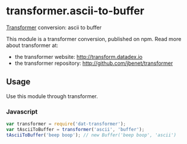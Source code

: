 # transformer.ascii-to-buffer

[Transformer](http://github.com/jbenet/transformer) conversion: ascii to buffer

This module is a transformer conversion, published on npm. Read more about transformer at:

- the transformer website: <http://transform.datadex.io>
- the transformer repository: <http://github.com/jbenet/transformer>

## Usage

Use this module through transformer.


### Javascript

```js
var transformer = require('dat-transformer');
var tAsciiToBuffer = transformer('ascii', 'buffer');
tAsciiToBuffer('beep boop'); // new Buffer('beep boop', 'ascii')
```
